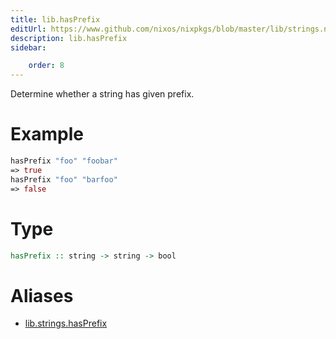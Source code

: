 ```yaml
---
title: lib.hasPrefix
editUrl: https://www.github.com/nixos/nixpkgs/blob/master/lib/strings.nix#L371C5
description: lib.hasPrefix
sidebar:

    order: 8
---
```


Determine whether a string has given prefix.

# Example

```nix
hasPrefix "foo" "foobar"
=> true
hasPrefix "foo" "barfoo"
=> false
```

# Type

```haskell
hasPrefix :: string -> string -> bool
```


# Aliases

- [lib.strings.hasPrefix](/nix-doc-comments/reference/lib/strings/lib-strings-hasPrefix)


